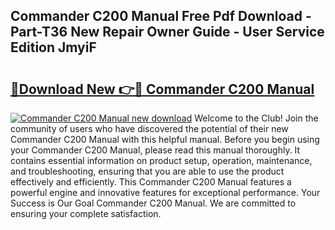 ## Commander C200 Manual Free Pdf Download - Part-T36 New Repair Owner Guide - User Service Edition JmyiF

# <h2><a href="http://bc13966.oget.top/?id=Commander+C200+Manual">🔗Download New 👉🔴 Commander C200 Manual</a></h2>

[![Commander C200 Manual new download](https://i.imgur.com/5g1atiW.png)](http://bc13966.oget.top/?id=Commander+C200+Manual)
Welcome to the Club! Join the community of users who have discovered the potential of their new Commander C200 Manual with this helpful manual. Before you begin using your Commander C200 Manual, please read this manual thoroughly. It contains essential information on product setup, operation, maintenance, and troubleshooting, ensuring that you are able to use the product effectively and efficiently. This Commander C200 Manual features a powerful engine and innovative features for exceptional performance. Your Success is Our Goal Commander C200 Manual. We are committed to ensuring your complete satisfaction.
